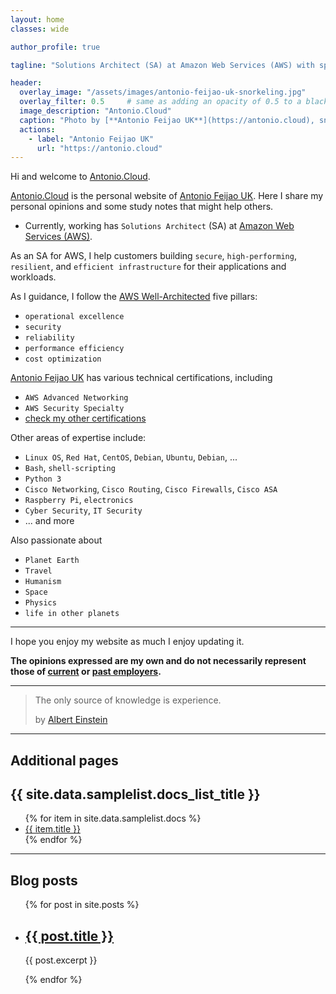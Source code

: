 ```yaml
---
layout: home
classes: wide

author_profile: true

tagline: "Solutions Architect (SA) at Amazon Web Services (AWS) with speciality certifications of `Advanced Networking` and `Security Specialty`."

header:
  overlay_image: "/assets/images/antonio-feijao-uk-snorkeling.jpg"
  overlay_filter: 0.5     # same as adding an opacity of 0.5 to a black background
  image_description: "Antonio.Cloud"
  caption: "Photo by [**Antonio Feijao UK**](https://antonio.cloud), snorkeling in Mexican waters."
  actions:
    - label: "Antonio Feijao UK"
      url: "https://antonio.cloud"
---
```


Hi and welcome to [Antonio.Cloud](https://Antonio.Cloud).

[Antonio.Cloud](https://Antonio.Cloud) is the personal website of [Antonio Feijao UK](https://www.linkedin.com/in/antoniofeijaouk/). Here I share my personal opinions and some study notes that might help others.

- Currently, working has `Solutions Architect` (SA) at [Amazon Web Services (AWS)](https://aws.amazon.com).

As an SA for AWS, I help customers building `secure`, `high-performing`, `resilient`, and `efficient infrastructure` for their applications and workloads.

As I guidance, I follow the [AWS Well-Architected](https://aws.amazon.com/architecture/well-architected/) five pillars:

- `operational excellence`
- `security`
- `reliability`
- `performance efficiency`
- `cost optimization`

[Antonio Feijao UK](https://Antonio.Cloud) has various technical certifications, including

- `AWS Advanced Networking`
- `AWS Security Specialty`
- [check my other certifications](https://antonio.cloud/certifications/)


Other areas of expertise include:

- `Linux OS`, `Red Hat`, `CentOS`, `Debian`, `Ubuntu`, `Debian`, ...
- `Bash`, `shell-scripting`
- `Python 3`
- `Cisco Networking`, `Cisco Routing`, `Cisco Firewalls`, `Cisco ASA`
- `Raspberry Pi`, `electronics`
- `Cyber Security`, `IT Security`
- ... and more

Also passionate about

- `Planet Earth`
- `Travel`
- `Humanism`
- `Space`
- `Physics`
- `life in other planets`

---

I hope you enjoy my website as much I enjoy updating it.

**The opinions expressed are my own and do not necessarily represent those of [current](https://aws.amazon.com) or [past employers](https://www.linkedin.com/in/antoniofeijaouk/).**

---

> The only source of knowledge is experience.
> 
> by [Albert Einstein](https://en.wikipedia.org/wiki/Albert_Einstein)
>

---

## Additional pages

<h2>{{ site.data.samplelist.docs_list_title }}</h2>
<ul>
   {% for item in site.data.samplelist.docs %}
      <li><a href="{{ item.url }}">{{ item.title }}</a></li>
   {% endfor %}
</ul>

---

## Blog posts

<ul>
  {% for post in site.posts %}
    <li>
      <h2><a href="{{ post.url }}">{{ post.title }}</a></h2>
      <p>{{ post.excerpt }}</p>
    </li>
  {% endfor %}
</ul>

